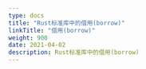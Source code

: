 ```yaml
---
type: docs
title: "Rust标准库中的借用(borrow)"
linkTitle: "借用(borrow)"
weight: 900
date: 2021-04-02
description: Rust标准库中的借用(borrow)
---
```



